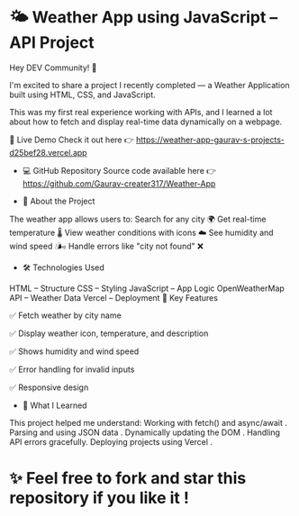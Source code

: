 # 🌤️ Weather App using JavaScript – API Project
Hey DEV Community! 👋

I'm excited to share a project I recently completed — a Weather Application built using HTML, CSS, and JavaScript.

This was my first real experience working with APIs, and I learned a lot about how to fetch and display real-time data dynamically on a webpage.

🔗 Live Demo
Check it out here 👉 https://weather-app-gaurav-s-projects-d25bef28.vercel.app

- 💻 GitHub Repository
Source code available here 👉 https://github.com/Gaurav-creater317/Weather-App

- 🚀 About the Project

The weather app allows users to:
Search for any city 🌍
Get real-time temperature 🌡️
View weather conditions with icons ☁️
See humidity and wind speed 💧🌬️
Handle errors like "city not found" ❌
- 🛠️ Technologies Used

HTML – Structure
CSS – Styling
JavaScript – App Logic
OpenWeatherMap API – Weather Data
Vercel – Deployment
🧪 Key Features

✅ Fetch weather by city name

✅ Display weather icon, temperature, and description

✅ Shows humidity and wind speed

✅ Error handling for invalid inputs

✅ Responsive design

- 🧠 What I Learned

This project helped me understand:
Working with fetch() and async/await .
Parsing and using JSON data .
Dynamically updating the DOM .
Handling API errors gracefully.
Deploying projects using Vercel .

# ✨ Feel free to fork and star this repository if you like it !

